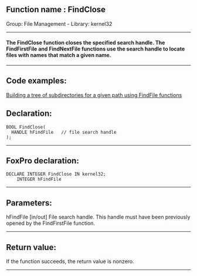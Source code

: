 
## Function name : FindClose
Group: File Management - Library: kernel32    
***  


#### The FindClose function closes the specified search handle. The FindFirstFile and FindNextFile functions use the search handle to locate files with names that match a given name.
***  


## Code examples:
[Building a tree of subdirectories for a given path using FindFile functions](../../samples/sample_236.md)  

## Declaration:
```foxpro  
BOOL FindClose(
  HANDLE hFindFile   // file search handle
);  
```  
***  


## FoxPro declaration:
```foxpro  
DECLARE INTEGER FindClose IN kernel32;
	INTEGER hFindFile  
```  
***  


## Parameters:
hFindFile 
[in/out] File search handle. This handle must have been previously opened by the FindFirstFile function.   
***  


## Return value:
If the function succeeds, the return value is nonzero.  
***  

